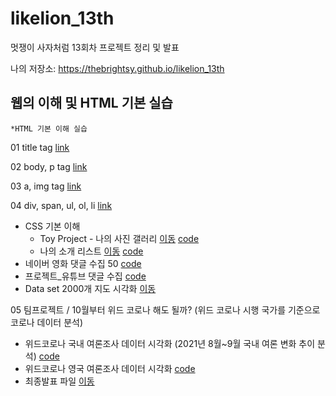 # likelion_13th
멋쟁이 사자처럼 13회차 프로젝트 정리 및 발표

나의 저장소: https://thebrightsy.github.io/likelion_13th

## 웹의 이해 및 HTML 기본 실습
	*HTML 기본 이해 실습
01 title tag [link](https://github.com/thebrightsy/likelion_13th/blob/main/web_html/01_html_title.html)

02 body, p tag [link](https://github.com/thebrightsy/likelion_13th/blob/main/web_html/02_html_body_p.html)

03 a, img tag [link](https://github.com/thebrightsy/likelion_13th/blob/main/web_html/03_html_link_img.html)

04 div, span, ul, ol, li [link](https://github.com/thebrightsy/likelion_13th/blob/main/web_html/04_html_div_span.html)

* CSS 기본 이해
    * Toy Project - 나의 사진 갤러리 [이동](https://thebrightsy.github.io/likelion_13th/02_css_gallery/14_img_gallery.html) [code](https://github.com/thebrightsy/likelion_13th/blob/main/02_css_gallery/14_img_gallery.html)
    * 나의 소개 리스트 [이동](https://thebrightsy.github.io/likelion_13th/03_self_introduction/main.html)
    [code](https://github.com/thebrightsy/likelion_13th/blob/main/03_self_introduction/main.html)
* 네이버 영화 댓글 수집 50 [code](https://github.com/thebrightsy/likelion_13th/blob/main/04_movie_review/14_review_assignment.py)
* 프로젝트_유튜브 댓글 수집 [code](https://github.com/thebrightsy/likelion_13th/blob/main/05_youtube_review/youtube_0916.ipynb)
* Data set 2000개 지도 시각화 [이동](https://thebrightsy.github.io/likelion_13th/06_folium/police_data.html)

05 팀프로젝트 / 10월부터 위드 코로나 해도 될까? (위드 코로나 시행 국가를 기준으로 코로나 데이터 분석)
   - 위드코로나 국내 여론조사 데이터 시각화 (2021년 8월~9월 국내 여론 변화 추이 분석)
   [code](https://github.com/thebrightsy/likelion_13th/blob/main/08_corona/20211007_한국_위드코로나_국민여론_찬반그래프.ipynb)
   - 위드코로나 영국 여론조사 데이터 시각화 [code](https://github.com/thebrightsy/likelion_13th/blob/main/08_corona/20211001_UK_여론조사_그래프.ipynb)
   - 최종발표 파일 [이동](https://github.com/thebrightsy/likelion_13th/blob/main/08_corona/trinity조_최종발표(최종본).pptx)
